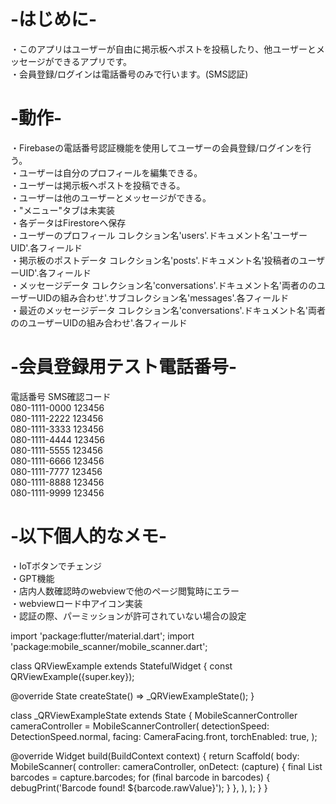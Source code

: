 # -はじめに-
・このアプリはユーザーが自由に掲示板へポストを投稿したり、他ユーザーとメッセージができるアプリです。  
・会員登録/ログインは電話番号のみで行います。(SMS認証)  

# -動作-
・Firebaseの電話番号認証機能を使用してユーザーの会員登録/ログインを行う。  
・ユーザーは自分のプロフィールを編集できる。  
・ユーザーは掲示板へポストを投稿できる。  
・ユーザーは他のユーザーとメッセージができる。  
・"メニュー"タブは未実装  
・各データはFirestoreへ保存  
 ・ユーザーのプロフィール    コレクション名'users'.ドキュメント名'ユーザーUID'.各フィールド  
 ・掲示板のポストデータ      コレクション名'posts'.ドキュメント名'投稿者のユーザーUID'.各フィールド  
 ・メッセージデータ          コレクション名'conversations'.ドキュメント名'両者ののユーザーUIDの組み合わせ'.サブコレクション名'messages'.各フィールド  
 ・最近のメッセージデータ     コレクション名'conversations'.ドキュメント名'両者ののユーザーUIDの組み合わせ'.各フィールド  
 


# -会員登録用テスト電話番号-
電話番号	      SMS確認コード  
080-1111-0000  123456  
080-1111-2222	 123456  
080-1111-3333	 123456  
080-1111-4444	 123456  
080-1111-5555	 123456  
080-1111-6666	 123456  
080-1111-7777	 123456  
080-1111-8888	 123456  
080-1111-9999	 123456  	


# -以下個人的なメモ-
・IoTボタンでチェンジ  
・GPT機能  
・店内人数確認時のwebviewで他のページ閲覧時にエラー  
・webviewロード中アイコン実装  
・認証の際、パーミッションが許可されていない場合の設定  


import 'package:flutter/material.dart';
import 'package:mobile_scanner/mobile_scanner.dart';

class QRViewExample extends StatefulWidget {
  const QRViewExample({super.key});

  @override
  State<StatefulWidget> createState() => _QRViewExampleState();
}

class _QRViewExampleState extends State<QRViewExample> {
  MobileScannerController cameraController = MobileScannerController(
    detectionSpeed: DetectionSpeed.normal,
    facing: CameraFacing.front,
    torchEnabled: true,
  );

  @override
  Widget build(BuildContext context) {
    return Scaffold(
      body: MobileScanner(
        controller: cameraController,
        onDetect: (capture) {
          final List<Barcode> barcodes = capture.barcodes;
          for (final barcode in barcodes) {
            debugPrint('Barcode found! ${barcode.rawValue}');
          }
        },
      ),
    );
  }
}
